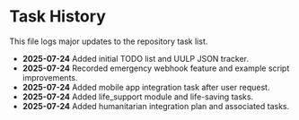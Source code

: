 # Task History

This file logs major updates to the repository task list.

- **2025-07-24** Added initial TODO list and UULP JSON tracker.
- **2025-07-24** Recorded emergency webhook feature and example script improvements.
- **2025-07-24** Added mobile app integration task after user request.
- **2025-07-24** Added life_support module and life-saving tasks.
- **2025-07-24** Added humanitarian integration plan and associated tasks.
